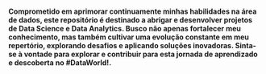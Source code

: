 #### Comprometido em aprimorar continuamente minhas habilidades na área de dados, este repositório é destinado a abrigar e desenvolver projetos de Data Science e Data Analytics. Busco não apenas fortalecer meu conhecimento, mas também cultivar uma evolução constante em meu repertório, explorando desafios e aplicando soluções inovadoras. Sinta-se à vontade para explorar e contribuir para esta jornada de aprendizado e descoberta no #DataWorld!.
